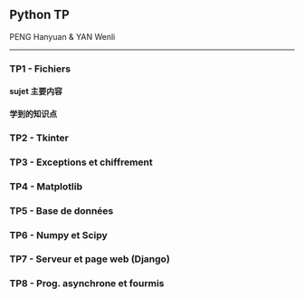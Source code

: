 ## Python TP

PENG Hanyuan & YAN Wenli

---

### TP1 - Fichiers

#### sujet 主要内容

#### 学到的知识点


### TP2 - Tkinter

### TP3 - Exceptions et chiffrement

### TP4 - Matplotlib

### TP5 - Base de données

### TP6 - Numpy et Scipy

### TP7 - Serveur et page web (Django)

### TP8 - Prog. asynchrone et fourmis
